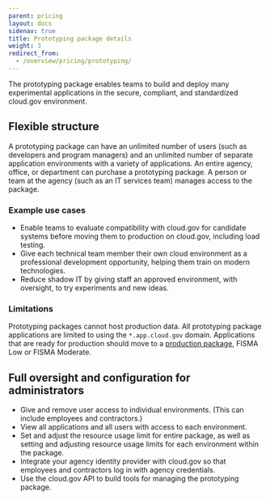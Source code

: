 ```yaml
---
parent: pricing
layout: docs
sidenav: true
title: Prototyping package details
weight: 3
redirect_from:
  - /overview/pricing/prototyping/
---
```


The prototyping package enables teams to build and deploy many experimental applications in the secure, compliant, and standardized cloud.gov environment.

## Flexible structure

A prototyping package can have an unlimited number of users (such as developers and program managers) and an unlimited number of separate application environments with a variety of applications. An entire agency, office, or department can purchase a prototyping package. A person or team at the agency (such as an IT services team) manages access to the package.

### Example use cases

- Enable teams to evaluate compatibility with cloud.gov for candidate systems before moving them to production on cloud.gov, including load testing.
- Give each technical team member their own cloud environment as a professional development opportunity, helping them train on modern technologies.
- Reduce shadow IT by giving staff an approved environment, with oversight, to try experiments and new ideas.

### Limitations

Prototyping packages cannot host production data. All prototyping package applications are limited to using the `*.app.cloud.gov` domain. Applications that are ready for production should move to a [production package](/pricing/), FISMA Low or FISMA Moderate.

## Full oversight and configuration for administrators

- Give and remove user access to individual environments. (This can include employees and contractors.)
- View all applications and all users with access to each environment.
- Set and adjust the resource usage limit for entire package, as well as setting and adjusting resource usage limits for each environment within the package.
- Integrate your agency identity provider with cloud.gov so that employees and contractors log in with agency credentials.
- Use the cloud.gov API to build tools for managing the prototyping package.

